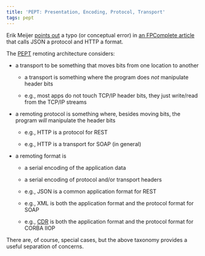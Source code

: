 ```yaml
---
title: 'PEPT: Presentation, Encoding, Protocol, Transport'
tags: pept
---
```


Erik Meijer [points out](https://twitter.com/headinthebox/statuses/460414363166576640) a typo (or conceptual error) in [an FPComplete article](https://t.co/77tsmmMADr) that calls JSON a protocol and HTTP a format.

The [PEPT](http://bit.ly/1tRj5TY) remoting architecture considers:

-   a transport to be something that moves bits from one location to another
    
    -   a transport is something where the program does *not* manipulate header bits
    
    -   e.g., most apps do not touch TCP/IP header bits, they just write/read from the TCP/IP streams

-   a remoting protocol is something where, besides moving bits, the program *will* manipulate the header bits
    
    -   e.g., HTTP is a protocol for REST
    
    -   e.g., HTTP is a transport for SOAP (in general)

-   a remoting format is
    
    -   a serial encoding of the application data
    
    -   a serial encoding of protocol and/or transport headers
    
    -   e.g., JSON is a common application format for REST
    
    -   e.g., XML is both the application format and the protocol format for SOAP
    
    -   e.g., [CDR](http://en.wikipedia.org/wiki/Common_Data_Representation) is both the application format and the protocol format for CORBA IIOP

There are, of course, special cases, but the above taxonomy provides a useful separation of concerns.
